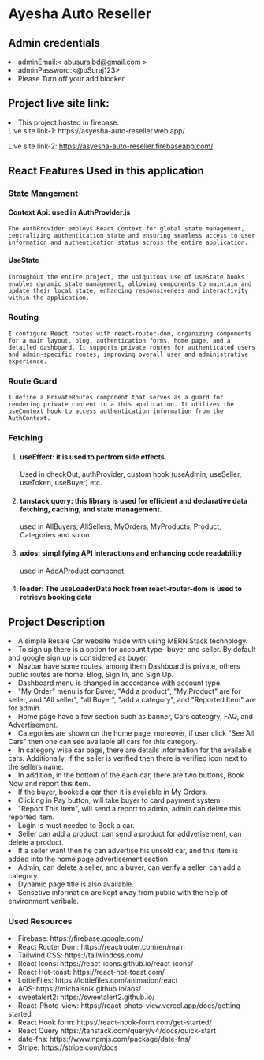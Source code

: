  # Ayesha Auto Reseller
 ## Admin credentials
<li>adminEmail:< abusurajbd@gmail.com > </li>
<li>adminPassword:<@bSuraj123></li>
<li>Please Turn off your add blocker</li>

## Project live site link:
  
<li>
This project hosted in firebase. <br/>
 Live site link-1: https://asyesha-auto-reseller.web.app/

 Live site link-2: https://asyesha-auto-reseller.firebaseapp.com/

</li>

## React Features Used in this application

###  State Mangement 
 #### Context Api: <b>used in AuthProvider.js </b>
    The AuthProvider employs React Context for global state management, centralizing authentication state and ensuring seamless access to user information and authentication status across the entire application.
 ####  UseState
   ``` Throughout the entire project, the ubiquitous use of useState hooks enables dynamic state management, allowing components to maintain and update their local state, enhancing responsiveness and interactivity within the application. ```
   
### Routing
   
    I configure React routes with react-router-dom, organizing components for a main layout, blog, authentication forms, home page, and a detailed dashboard. It supports private routes for authenticated users and admin-specific routes, improving overall user and administrative experience.
### Route Guard
    
    I define a PrivateRoutes component that serves as a guard for rendering private content in a this application. It utilizes the useContext hook to access authentication information from the AuthContext.
### Fetching 

1.  #### useEffect: it is used to perfrom side effects.
    Used in checkOut, authProvider, custom hook (useAdmin, useSeller, useToken, useBuyer) etc.

2. #### tanstack query: this library is used for efficient and declarative data fetching, caching, and state management.
    used in AllBuyers, AllSellers, MyOrders, MyProducts, Product, Categories and so on. 
3. #### axios: simplifying API interactions and enhancing code readability  
   used in AddAProduct componet.
4.  #### loader: The useLoaderData hook from react-router-dom is used to retrieve booking data
## Project Description
<li>A simple Resale Car website made with using MERN Stack technology.</li>
<li>To sign up there is a option for account type- buyer and seller. By default and google sign up is considered as buyer.</li>
<li>Navbar have some routes, among them  Dashboard is private, others public routes are home, Blog, Sign In, and Sign Up.</li> 
<li>Dashboard menu is changed in accordance with account type.</li>
<li>"My Order" menu is for Buyer, "Add a product", "My Product" are for seller, and "All seller", "all Buyer", "add a category", and "Reported Item" are for admin.
<li>Home page have a few section such as banner, Cars cateogry, FAQ, and Advertisement.</li> 
<li>Categories are  shown on the home page, moreover, if user click "See All Cars" then one  can see available all cars for this category.</li> 
<li>In category wise car page, there are details information for the available cars. Additionally, if the seller is verified then there is verified icon next to the sellers name.</li> 
<li>In addition, in the bottom of the each car, there are two buttons, Book Now and report this item.</li>
<li>If the buyer, booked a car then it is available in  My Orders.</li>
<li>Clicking in Pay button, will take buyer to card payment system</li>
<li>"Report This Item", will send a report to admin, admin can delete this reported Item.</li>
<li>Login is must needed to Book a car.</li> 
<li>Seller can add a product, can send a product for addvetisement, can delete a product.</li>
<li>If a seller want then he can advertise his unsold car, and this item is added into the home page advertisement section.</li>
<li>Admin, can delete a seller, and a buyer, can verify a seller, can add a category.</li>  
<li>Dynamic page title is also available.</li> 
<li>Sensetive information are kept away from public with the help of environment varibale.</li>





### Used Resources 
<li>Firebase: https://firebase.google.com/</li>
<li>React Router Dom: https://reactrouter.com/en/main</li>
<li>Tailwind CSS: https://tailwindcss.com/</li>
<li>React Icons: https://react-icons.github.io/react-icons/</li>
<li>React Hot-toast: https://react-hot-toast.com/</li>
<li>LottieFiles: https://lottiefiles.com/animation/react</li>
<li>AOS: https://michalsnik.github.io/aos/</li>
<li>sweetalert2: https://sweetalert2.github.io/</li>
<li>React-Photo-view: https://react-photo-view.vercel.app/docs/getting-started</li>
<li>React Hook form: https://react-hook-form.com/get-started/</li>
<li>React Query  https://tanstack.com/query/v4/docs/quick-start</li>
<li>date-fns: https://www.npmjs.com/package/date-fns/</li>
<li>Stripe: https://stripe.com/docs</li>


 
